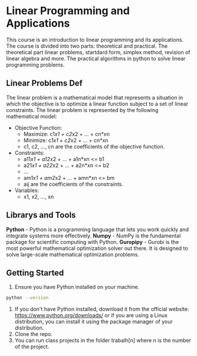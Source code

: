 # Linear Programming and Applications

This course is an introduction to linear programming and its applications. The course is divided into two parts: theoretical and practical. The theoretical part linear problems, startdard form, simplex method, revision of linear algebra and
more. The practical algorithms in python to solve linear programming problems.

## Linear Problems Def

The linear problem is a mathematical model that represents a situation in which the objective is to optimize a linear function subject to a set of linear constraints. The linear problem is represented by the following mathematical model:

- Objective Function:
  - Maximize: c1*x1 + c2*x2 + ... + cn*xn
  - Minimize: c1*x1 + c2*x2 + ... + cn*xn
  - c1, c2, ..., cn are the coefficients of the objective function.
- Constraints:
  - a11*x1 + a12*x2 + ... + a1n*xn <= b1
  - a21*x1 + a22*x2 + ... + a2n*xn <= b2
  - ...
  - am1*x1 + am2*x2 + ... + amn*xn <= bm
  - aij are the coefficients of the constraints.
- Variables:
  - x1, x2, ..., xn

## Librarys and Tools

**Python** - Python is a programming language that lets you work quickly and integrate systems more effectively.
**Numpy** - NumPy is the fundamental package for scientific computing with Python.
**Guropipy** - Gurobi is the most powerful mathematical optimization solver out there. It is designed to solve large-scale mathematical optimization problems.

## Getting Started

1. Ensure you have Python installed on your machine.

```bash
python --version
```

1. If you don't have Python installed, download it from the official website: <https://www.python.org/downloads/> or if you are using a Linux distribution, you can install it using the package manager of your distribution.
2. Clone the repo.
3. You can run class projects in the folder trabalh[n] where n is the number of the project.
